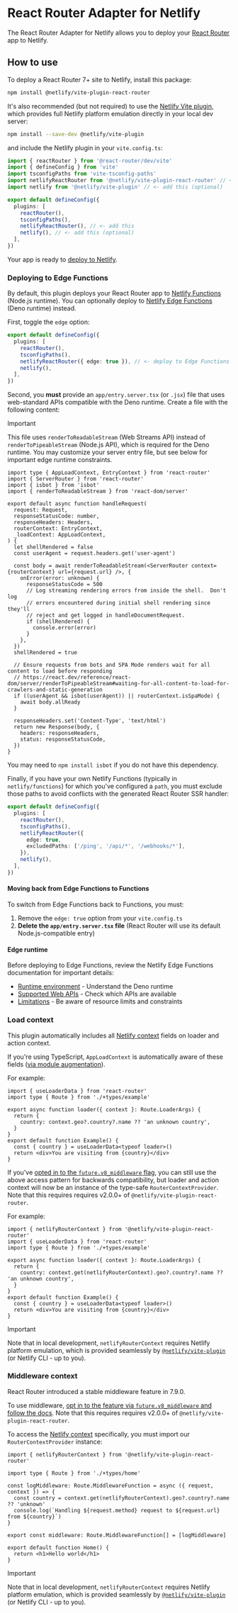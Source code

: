 # React Router Adapter for Netlify

The React Router Adapter for Netlify allows you to deploy your [React Router](https://reactrouter.com) app to Netlify.

## How to use

To deploy a React Router 7+ site to Netlify, install this package:

```sh
npm install @netlify/vite-plugin-react-router
```

It's also recommended (but not required) to use the
[Netlify Vite plugin](https://www.npmjs.com/package/@netlify/vite-plugin), which provides full Netlify platform
emulation directly in your local dev server:

```sh
npm install --save-dev @netlify/vite-plugin
```

and include the Netlify plugin in your `vite.config.ts`:

```typescript
import { reactRouter } from '@react-router/dev/vite'
import { defineConfig } from 'vite'
import tsconfigPaths from 'vite-tsconfig-paths'
import netlifyReactRouter from '@netlify/vite-plugin-react-router' // <- add this
import netlify from '@netlify/vite-plugin' // <- add this (optional)

export default defineConfig({
  plugins: [
    reactRouter(),
    tsconfigPaths(),
    netlifyReactRouter(), // <- add this
    netlify(), // <- add this (optional)
  ],
})
```

Your app is ready to [deploy to Netlify](https://docs.netlify.com/deploy/create-deploys/).

### Deploying to Edge Functions

By default, this plugin deploys your React Router app to
[Netlify Functions](https://docs.netlify.com/functions/overview/) (Node.js runtime). You can optionally deploy to
[Netlify Edge Functions](https://docs.netlify.com/edge-functions/overview/) (Deno runtime) instead.

First, toggle the `edge` option:

```typescript
export default defineConfig({
  plugins: [
    reactRouter(),
    tsconfigPaths(),
    netlifyReactRouter({ edge: true }), // <- deploy to Edge Functions
    netlify(),
  ],
})
```

Second, you **must** provide an `app/entry.server.tsx` (or `.jsx`) file that uses web-standard APIs compatible with the
Deno runtime. Create a file with the following content:

> [!IMPORTANT]
>
> This file uses `renderToReadableStream` (Web Streams API) instead of `renderToPipeableStream` (Node.js API), which is
> required for the Deno runtime. You may customize your server entry file, but see below for important edge runtime
> constraints.

```tsx
import type { AppLoadContext, EntryContext } from 'react-router'
import { ServerRouter } from 'react-router'
import { isbot } from 'isbot'
import { renderToReadableStream } from 'react-dom/server'

export default async function handleRequest(
  request: Request,
  responseStatusCode: number,
  responseHeaders: Headers,
  routerContext: EntryContext,
  _loadContext: AppLoadContext,
) {
  let shellRendered = false
  const userAgent = request.headers.get('user-agent')

  const body = await renderToReadableStream(<ServerRouter context={routerContext} url={request.url} />, {
    onError(error: unknown) {
      responseStatusCode = 500
      // Log streaming rendering errors from inside the shell.  Don't log
      // errors encountered during initial shell rendering since they'll
      // reject and get logged in handleDocumentRequest.
      if (shellRendered) {
        console.error(error)
      }
    },
  })
  shellRendered = true

  // Ensure requests from bots and SPA Mode renders wait for all content to load before responding
  // https://react.dev/reference/react-dom/server/renderToPipeableStream#waiting-for-all-content-to-load-for-crawlers-and-static-generation
  if ((userAgent && isbot(userAgent)) || routerContext.isSpaMode) {
    await body.allReady
  }

  responseHeaders.set('Content-Type', 'text/html')
  return new Response(body, {
    headers: responseHeaders,
    status: responseStatusCode,
  })
}
```

You may need to `npm install isbot` if you do not have this dependency.

Finally, if you have your own Netlify Functions (typically in `netlify/functions`) for which you've configured a `path`,
you must exclude those paths to avoid conflicts with the generated React Router SSR handler:

```typescript
export default defineConfig({
  plugins: [
    reactRouter(),
    tsconfigPaths(),
    netlifyReactRouter({
      edge: true,
      excludedPaths: ['/ping', '/api/*', '/webhooks/*'],
    }),
    netlify(),
  ],
})
```

#### Moving back from Edge Functions to Functions

To switch from Edge Functions back to Functions, you must:

1. Remove the `edge: true` option from your `vite.config.ts`
2. **Delete the `app/entry.server.tsx` file** (React Router will use its default Node.js-compatible entry)

#### Edge runtime

Before deploying to Edge Functions, review the Netlify Edge Functions documentation for important details:

- [Runtime environment](https://docs.netlify.com/build/edge-functions/api/#runtime-environment) - Understand the Deno
  runtime
- [Supported Web APIs](https://docs.netlify.com/build/edge-functions/api/#supported-web-apis) - Check which APIs are
  available
- [Limitations](https://docs.netlify.com/build/edge-functions/limits/) - Be aware of resource limits and constraints

### Load context

This plugin automatically includes all
[Netlify context](https://docs.netlify.com/build/functions/api/#netlify-specific-context-object) fields on loader and
action context.

If you're using TypeScript, `AppLoadContext` is automatically aware of these fields
([via module augmentation](https://reactrouter.com/upgrading/remix#9-update-types-for-apploadcontext)).

For example:

```tsx
import { useLoaderData } from 'react-router'
import type { Route } from './+types/example'

export async function loader({ context }: Route.LoaderArgs) {
  return {
    country: context.geo?.country?.name ?? 'an unknown country',
  }
}
export default function Example() {
  const { country } = useLoaderData<typeof loader>()
  return <div>You are visiting from {country}</div>
}
```

If you've [opted in to the `future.v8_middleware` flag](https://reactrouter.com/how-to/middleware), you can still use
the above access pattern for backwards compatibility, but loader and action context will now be an instance of the
type-safe `RouterContextProvider`. Note that this requires requires v2.0.0+ of `@netlify/vite-plugin-react-router`.

For example:

```tsx
import { netlifyRouterContext } from '@netlify/vite-plugin-react-router'
import { useLoaderData } from 'react-router'
import type { Route } from './+types/example'

export async function loader({ context }: Route.LoaderArgs) {
  return {
    country: context.get(netlifyRouterContext).geo?.country?.name ?? 'an unknown country',
  }
}
export default function Example() {
  const { country } = useLoaderData<typeof loader>()
  return <div>You are visiting from {country}</div>
}
```

> [!IMPORTANT]
>
> Note that in local development, `netlifyRouterContext` requires Netlify platform emulation, which is provided
> seamlessly by [`@netlify/vite-plugin`](https://www.npmjs.com/package/@netlify/vite-plugin) (or Netlify CLI - up to
> you).

### Middleware context

React Router introduced a stable middleware feature in 7.9.0.

To use middleware,
[opt in to the feature via `future.v8_middleware` and follow the docs](https://reactrouter.com/how-to/middleware). Note
that this requires requires v2.0.0+ of `@netlify/vite-plugin-react-router`.

To access the [Netlify context](https://docs.netlify.com/build/functions/api/#netlify-specific-context-object)
specifically, you must import our `RouterContextProvider` instance:

```tsx
import { netlifyRouterContext } from '@netlify/vite-plugin-react-router'

import type { Route } from './+types/home'

const logMiddleware: Route.MiddlewareFunction = async ({ request, context }) => {
  const country = context.get(netlifyRouterContext).geo?.country?.name ?? 'unknown'
  console.log(`Handling ${request.method} request to ${request.url} from ${country}`)
}

export const middleware: Route.MiddlewareFunction[] = [logMiddleware]

export default function Home() {
  return <h1>Hello world</h1>
}
```

> [!IMPORTANT]
>
> Note that in local development, `netlifyRouterContext` requires Netlify platform emulation, which is provided
> seamlessly by [`@netlify/vite-plugin`](https://www.npmjs.com/package/@netlify/vite-plugin) (or Netlify CLI - up to
> you).
